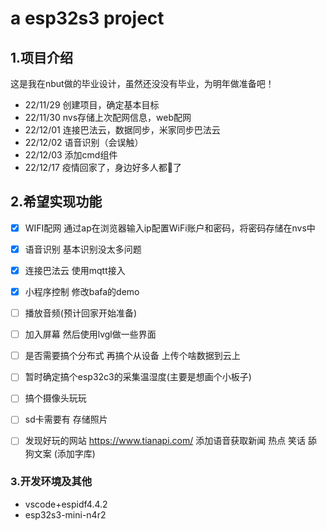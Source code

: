<!--
 * @Author: letian
 * @Date: 2022-12-04 17:09
 * @LastEditors: letian
 * @LastEditTime: 2022-12-04 22:41
 * @FilePath: \ESP32S3-Sr-Bafacloud-Wxapp-Project\README.md
 * @Description: 
 * Copyright (c) 2022 by letian 1656733975@qq.com, All Rights Reserved. 
-->
# a esp32s3 project

## 1.项目介绍

这是我在nbut做的毕业设计，虽然还没没有毕业，为明年做准备吧！

- 22/11/29	  创建项目，确定基本目标
- 22/11/30	  nvs存储上次配网信息，web配网
- 22/12/01    连接巴法云，数据同步，米家同步巴法云
- 22/12/02    语音识别（会误触）
- 22/12/03    添加cmd组件
- 22/12/17    疫情回家了，身边好多人都🐏了

## 2.希望实现功能

- [x] WIFI配网	通过ap在浏览器输入ip配置WiFi账户和密码，将密码存储在nvs中
- [x] 语音识别    基本识别没太多问题
- [x] 连接巴法云    使用mqtt接入
- [x] 小程序控制    修改bafa的demo
- [ ] 播放音频(预计回家开始准备)
- [ ] 加入屏幕 然后使用lvgl做一些界面
- [ ] 是否需要搞个分布式 再搞个从设备 上传个啥数据到云上
- [ ] 暂时确定搞个esp32c3的采集温湿度(主要是想画个小板子)

- [ ] 搞个摄像头玩玩
- [ ] sd卡需要有 存储照片 
- [ ] 发现好玩的网站 https://www.tianapi.com/ 添加语音获取新闻 热点 笑话 舔狗文案 (添加字库)

### 3.开发环境及其他

- vscode+espidf4.4.2
- esp32s3-mini-n4r2

